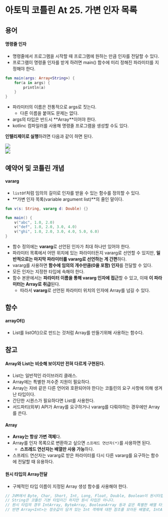 # 아토믹 코틀린 At 25. 가변 인자 목록

## 용어

#### 명령줄 인자

- 명령줄에서 프로그램을 시작할 때 프로그램에 원하는 만큼 인자를 전달할 수 있다.
- 프로그램이 명령줄 인자를 받게 하려면 main() 함수에 미리 정해진 파라미터를 지정해야 한다.

```kotlin
fun main(args: Array<String>) {
    for(a in args) {
        println(a)
    }
}
```

- 파라미터의 이름은 전통적으로 args로 짓는다.
  - 다른 이름을 붙여도 문제는 없다.
- args의 타입은 반드시 **Array<String>**이어야 한다.
- kotlinc 컴파일러를 사용해 명령줄 프로그램을 생성할 수도 있다.

**인텔리제이로 실행**하려면 다음과 같이 하면 된다.

<div align="left">
  <img src="https://velog.velcdn.com/images/tjdtn4484/post/4b56973b-7322-4379-b696-7f59f96889d7/image.png">
</div>

<div align="left">
  <img src="https://velog.velcdn.com/images/tjdtn4484/post/46c8f504-28a8-4cbf-83c7-3170673bfdfc/image.png">
</div>

## 예약어 및 코틀린 개념

#### vararg

- `listOf`처럼 임의의 길이로 인자를 받을 수 있는 함수를 정의할 수 있다.
- **가변 인자 목록(variable argument list)**의 줄인 말이다.

```kotlin
fun v(s: String, vararg d: Double) {}

fun main() {
    v("abc", 1.0, 2.0)
    v("def", 1.0, 2.0, 3.0, 4.0)
    v("ghi", 1.0, 2.0, 3.0, 4.0, 5.0, 6.0)
}
```

- 함수 정의에는 **vararg**로 선언된 인자가 최대 하나만 있어야 한다.
- 파라미터 목록에서 어떤 위치에 있는 파라미터든지 vararg로 선언할 수 있지만, **일반적으로는 마지막 파라미터를 vararg로 선언하는 게 간편**하다.
- vararg를 사용하면 **함수에 임의의 개수만큼(0을 포함) 인자**를 전달할 수 있다.
- 모든 인자는 지정한 타입에 속해야 한다.
- 함수 본문에서는 **파라미터 이름을 통해 vararg 인자에 접근**할 수 있고, 이때 **이 파라미터는 Array로 취급**된다.
  - 따라서 **vararg**로 선언된 파라미터 위치의 인자에 Array를 넘길 수 있다.

## 함수

#### arrayOf()

- List를 listOf()으로 만드는 것처럼 Array를 만들기위해 사용하는 함수다.

## 참고

#### Array와 List는 비슷해 보이지만 전혀 다르게 구현된다.

- List는 일반적인 라이브러리 클래스.
- Array에는 특별한 저수준 지원이 필요하다.
- Array는 자바 같은 다른 언어와 호환되어야 한다는 코틀린의 요구 사항에 의해 생겨난 타입이다.
- 간단한 시퀀스가 필요하다면 List를 사용한다.
- 서드파티(외부) API가 Array를 요구하거나 vararg를 다뤄야하는 경우에만 Array를 쓴다.

#### Array

- **Array는 항상 가변 객체**다.
- Array를 인자 목록으로 변환하고 싶으면 `스프레드 연산자(*)`를 사용하면 된다.
  - **스프레드 연산자는 배열만 사용 가능**하다.
- 스프레드 연산자는 vararg로 받은 파라미터를 다시 다른 vararg를 요구하는 함수에 전달할 때 유용하다.

#### 원시 타입의 Array전달

- 구체적인 타입 이름이 지정된 Array 생성 함수를 사용해야 한다.

```kotlin
// JVM에서 Byte, Char, Short, Int, Long, Float, Double, Boolean이 원시타입이다.
// String은 코틀린 기본 타입이긴 하지만 원시 타입은 아니다.
// 원시 타입의 경우 IntArray, ByteArray, BooleanArray 등과 같은 특별한 배열 타입을 지원하며 이런 배열은 해당 원시 타입의 2진 표현 값을 직접 저장한다.
// 반면 Array<Int>는 정숫값이 담겨 있는 Int 객체에 대한 참조를 모아둔 배열로, IntArray보다 훨씬 더 메모리를 많이 차지하고 처리 속도도 늦다.
```
